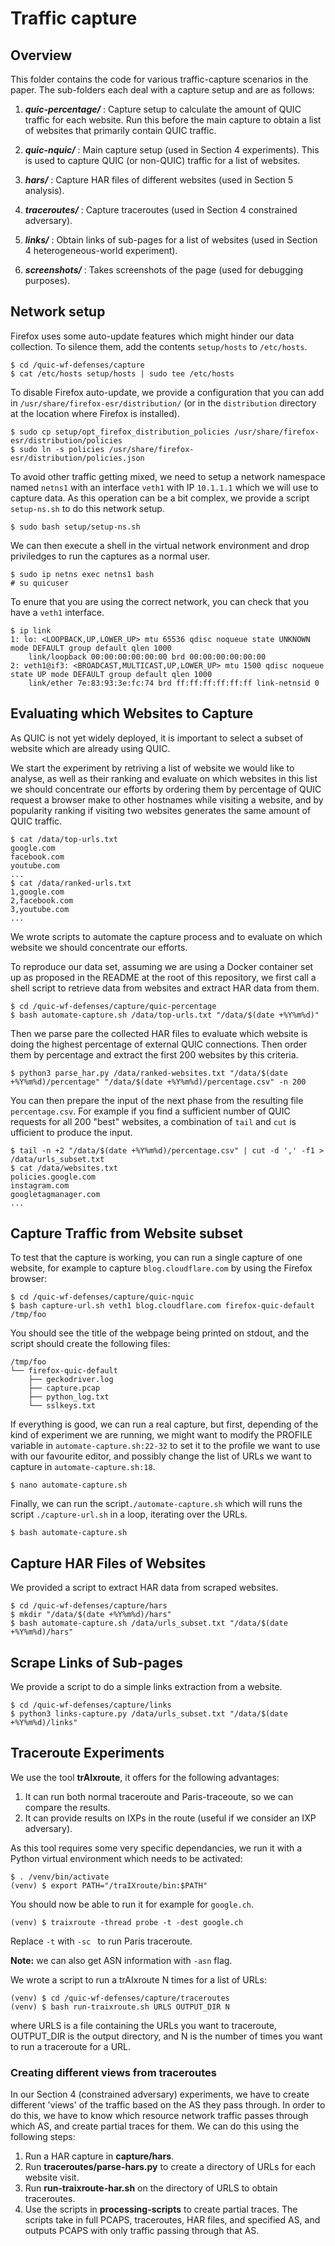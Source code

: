 # Traffic capture

## Overview

This folder contains the code for various traffic-capture scenarios in the paper. The sub-folders each deal with a capture setup and are as follows:

1. ***quic-percentage/*** : Capture setup to calculate the amount of QUIC traffic for each website. Run this before the main capture to obtain a list of websites that primarily contain QUIC traffic.

2. ***quic-nquic/*** : Main capture setup (used in Section 4 experiments). This is used to capture QUIC (or non-QUIC) traffic for a list of websites.

3. ***hars/*** : Capture HAR files of different websites (used in Section 5 analysis).

4. ***traceroutes/*** : Capture traceroutes (used in Section 4 constrained adversary).

5. ***links/*** : Obtain links of sub-pages for a list of websites (used in Section 4 heterogeneous-world experiment).

6. ***screenshots/*** : Takes screenshots of the page (used for debugging purposes).


## Network setup

Firefox uses some auto-update features which might hinder our data collection. To silence them, add the contents `setup/hosts` to `/etc/hosts`.

```
$ cd /quic-wf-defenses/capture
$ cat /etc/hosts setup/hosts | sudo tee /etc/hosts
```

To disable Firefox auto-update, we provide a configuration that you can add in `/usr/share/firefox-esr/distribution/` (or in the `distribution` directory at the location where Firefox is installed).

```
$ sudo cp setup/opt_firefox_distribution_policies /usr/share/firefox-esr/distribution/policies
$ sudo ln -s policies /usr/share/firefox-esr/distribution/policies.json
```

To avoid other traffic getting mixed, we need to setup a network namespace named `netns1` with an interface `veth1` with IP `10.1.1.1` which we will use to capture data.
As this operation can be a bit complex, we provide a script `setup-ns.sh` to do this network setup.

```
$ sudo bash setup/setup-ns.sh
```

We can then execute a shell in the virtual network environment and drop priviledges to run the captures as a normal user.

```
$ sudo ip netns exec netns1 bash
# su quicuser
```

To enure that you are using the correct network, you can check that you have a `veth1` interface.

```
$ ip link
1: lo: <LOOPBACK,UP,LOWER_UP> mtu 65536 qdisc noqueue state UNKNOWN mode DEFAULT group default qlen 1000
    link/loopback 00:00:00:00:00:00 brd 00:00:00:00:00:00
2: veth1@if3: <BROADCAST,MULTICAST,UP,LOWER_UP> mtu 1500 qdisc noqueue state UP mode DEFAULT group default qlen 1000
    link/ether 7e:83:93:3e:fc:74 brd ff:ff:ff:ff:ff:ff link-netnsid 0
```

## Evaluating which Websites to Capture

As QUIC is not yet widely deployed, it is important to select a subset of website which are already using QUIC.

We start the experiment by retriving a list of website we would like to analyse, as well as their ranking and evaluate on which websites in this list we should concentrate our efforts by ordering them by percentage of QUIC request a browser make to other hostnames while visiting a website, and by popularity ranking if visiting two websites generates the same amount of QUIC traffic.

```
$ cat /data/top-urls.txt
google.com
facebook.com
youtube.com
...
$ cat /data/ranked-urls.txt
1,google.com
2,facebook.com
3,youtube.com
...
```

We wrote scripts to automate the capture process and to evaluate on which website we should concentrate our efforts.

To reproduce our data set, assuming we are using a Docker container set up as proposed in the README at the root of this repository, we first call a shell script to retrieve data from websites and extract HAR data from them.

```
$ cd /quic-wf-defenses/capture/quic-percentage
$ bash automate-capture.sh /data/top-urls.txt "/data/$(date +%Y%m%d)"
```

Then we parse pare the collected HAR files to evaluate which website is doing the highest percentage of external QUIC connections. Then order them by percentage and extract the first 200 websites by this criteria.

```
$ python3 parse_har.py /data/ranked-websites.txt "/data/$(date +%Y%m%d)/percentage" "/data/$(date +%Y%m%d)/percentage.csv" -n 200
```

You can then prepare the input of the next phase from the resulting file `percentage.csv`.
For example if you find a sufficient number of QUIC requests for all 200 "best" websites, a combination of `tail` and `cut` is ufficient to produce the input.

```
$ tail -n +2 "/data/$(date +%Y%m%d)/percentage.csv" | cut -d ',' -f1 > /data/urls_subset.txt
$ cat /data/websites.txt
policies.google.com
instagram.com
googletagmanager.com
...
```

## Capture Traffic from Website subset

To test that the capture is working, you can run a single capture of one website, for example to capture `blog.cloudflare.com` by using the Firefox browser:

```
$ cd /quic-wf-defenses/capture/quic-nquic
$ bash capture-url.sh veth1 blog.cloudflare.com firefox-quic-default /tmp/foo
```

You should see the title of the webpage being printed on stdout, and the script should create the following files:

```
/tmp/foo
└── firefox-quic-default
    ├── geckodriver.log
    ├── capture.pcap
    ├── python_log.txt
    └── sslkeys.txt
```

If everything is good, we can run a real capture, but first, depending of the kind of experiment we are running, we might want to modify the PROFILE variable in `automate-capture.sh:22-32` to set it to the profile we want to use with our favourite editor, and possibly change the list of URLs we want to capture in `automate-capture.sh:18`.

```
$ nano automate-capture.sh
```

Finally, we can run the script`./automate-capture.sh` which will runs the script `./capture-url.sh` in a loop, iterating over the URLs.

```
$ bash automate-capture.sh
```

## Capture HAR Files of Websites

We provided a script to extract HAR data from scraped websites.

```
$ cd /quic-wf-defenses/capture/hars
$ mkdir "/data/$(date +%Y%m%d)/hars"
$ bash automate-capture.sh /data/urls_subset.txt "/data/$(date +%Y%m%d)/hars"
```

## Scrape Links of Sub-pages

We provide a script to do a simple links extraction from a website.

```
$ cd /quic-wf-defenses/capture/links
$ python3 links-capture.py /data/urls_subset.txt "/data/$(date +%Y%m%d)/links"
```

## Traceroute Experiments

We use the tool **trAIxroute**, it offers for the following advantages:
1. It can run both normal traceroute and Paris-traceoute, so we can compare the results.
2. It can provide results on IXPs in the route (useful if we consider an IXP adversary).

As this tool requires some very specific dependancies, we run it with a Python virtual environment which needs to be activated:

```
$ . /venv/bin/activate
(venv) $ export PATH="/traIXroute/bin:$PATH"
```

You should now be able to run it for example for `google.ch`.
```
(venv) $ traixroute -thread probe -t -dest google.ch
```

Replace `-t` with `-sc ` to run Paris traceroute.

**Note:** we can also get ASN information with `-asn` flag.

We wrote a script to run a trAIxroute N times for a list of URLs:

```
(venv) $ cd /quic-wf-defenses/capture/traceroutes
(venv) $ bash run-traixroute.sh URLS OUTPUT_DIR N
```

where URLS is a file containing the URLs you want to traceroute, OUTPUT_DIR is the output directory, and N is the number of times you want to run a traceroute for a URL.

### Creating different views from traceroutes

In our Section 4 (constrained adversary) experiments, we have to create different 'views' of the traffic based on the AS they pass through. In order to do this, we have to know which resource network traffic passes through which AS, and create partial traces for them. We can do this using the following steps:

1. Run a HAR capture in **capture/hars**.
2. Run **traceroutes/parse-hars.py** to create a directory of URLs for each website visit.
3. Run **run-traixroute-har.sh** on the directory of URLS to obtain traceroutes.
4. Use the scripts in **processing-scripts** to create partial traces. The scripts take in full PCAPS, traceroutes, HAR files, and specified AS, and outputs PCAPS with only traffic passing through that AS.

